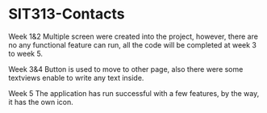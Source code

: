 # SIT313-Contacts
Week 1&2
  Multiple screen were created into the project, however, there are no any functional feature can run, all the code will be completed at week 3 to week 5.
  
Week 3&4
  Button is used to move to other page, also there were some textviews enable to write any text inside.
  
Week 5
  The application has run successful with a few features, by the way, it has the own icon.

